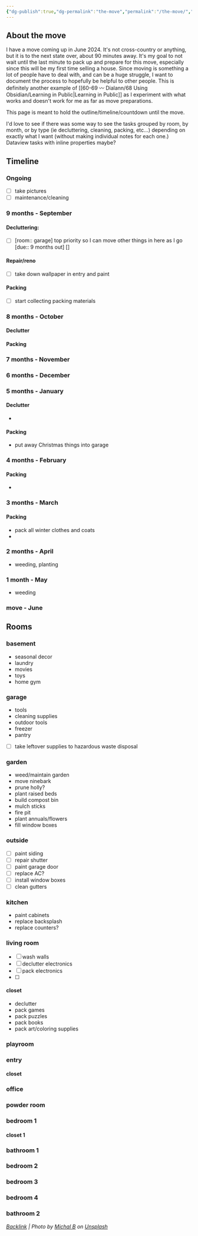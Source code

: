 ```yaml
---
{"dg-publish":true,"dg-permalink":"the-move","permalink":"/the-move/","title":"Moving Sucks","tags":["themove","themove/planning",null],"noteIcon":"","created":"2023-08-17T15:20:59","updated":"2023-09-08T13:48:39.929-04:00"}
---
```



## About the move
I have a move coming up in June 2024. It's not cross-country or anything, but it is to the next state over, about 90 minutes away.
It's my goal to not wait until the last minute to pack up and prepare for this move, especially since this will be my first time selling a house.
Since moving is something a lot of people have to deal with, and can be a huge struggle, I want to document the process to hopefully be helpful to other people. This is definitely another example of [[60-69 〰️ Dialann/68 Using Obsidian/Learning in Public\|Learning in Public]] as I experiment with what works and doesn't work for me as far as move preparations.

This page is meant to hold the outline/timeline/countdown until the move.

I'd love to see if there was some way to see the tasks grouped by room, by month, or by type (ie decluttering, cleaning, packing, etc...) depending on exactly what I want (without making individual notes for each one.) Dataview tasks with inline properties maybe?

## Timeline
### Ongoing
 - [ ] take pictures
 - [ ] maintenance/cleaning
### 9 months - September
#### Decluttering:
- [ ] [room:: garage] top priority so I can move other things in here as I go [due:: 9 months out]  []
#### Repair/reno
- [ ] take down wallpaper in entry and paint
#### Packing
- [ ] start collecting packing materials

### 8 months - October
#### Declutter
#### Packing


### 7 months - November

### 6 months - December

### 5 months - January
#### Declutter
- 
#### Packing
- put away Christmas things into garage

### 4 months - February
#### Packing
- 
### 3 months - March
#### Packing
- pack all winter clothes and coats
- 

### 2 months - April
- weeding, planting

### 1 month - May
- weeding
### move - June






## Rooms
### basement
- seasonal decor
- laundry
- movies
- toys
- home gym
### garage
- tools
- cleaning supplies
- outdoor tools
- freezer
- pantry
- [ ] take leftover supplies to hazardous waste disposal
### garden
- weed/maintain garden
- move ninebark
- prune holly?
- plant raised beds
- build compost bin
- mulch sticks
- fire pit
- plant annuals/flowers
- fill window boxes
### outside
- [ ] paint siding
- [ ] repair shutter
- [ ] paint garage door
- [ ] replace AC?
- [ ] install window boxes
- [ ] clean gutters
### kitchen
- paint cabinets
- replace backsplash
- replace counters?
### living room
- [ ] wash walls
- [ ] declutter electronics
- [ ] pack electronics
- [ ] 
#### closet
- declutter
- pack games
- pack puzzles
- pack books
- pack art/coloring supplies
### playroom
### entry
#### closet
### office
### powder room
### bedroom 1
#### closet 1
### bathroom 1
### bedroom 2
### bedroom 3
### bedroom 4
### bathroom 2










*[Backlink](https://unsplash.com/photos/66NaCdBrkCs) | Photo by [Michal B](https://unsplash.com/@mikbutcher?utm_source=Obsidian%20Image%20Inserter%20Plugin&utm_medium=referral) on [Unsplash](https://unsplash.com/?utm_source=Obsidian%20Image%20Inserter%20Plugin&utm_medium=referral)*
